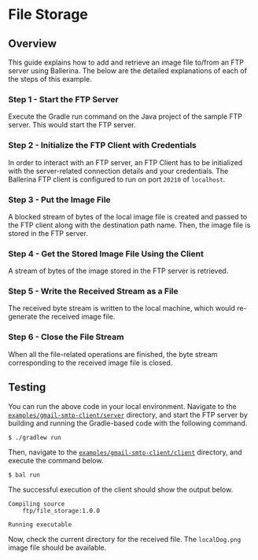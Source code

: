# File Storage

## Overview

This guide explains how to add and retrieve an image file to/from an FTP server using Ballerina.
The below are the detailed explanations of each of the steps of this example.

### Step 1 - Start the FTP Server

Execute the Gradle run command on the Java project of the sample FTP server. This would start the FTP server.

### Step 2 - Initialize the FTP Client with Credentials

In order to interact with an FTP server, an FTP Client has to be initialized with the server-related connection details
and your credentials. The Ballerina FTP client is configured to run on port `20210` of `localhost`.

### Step 3 - Put the Image File

A blocked stream of bytes of the local image file is created and passed to the FTP client along with the destination
path name.
Then, the image file is stored in the FTP server.

### Step 4 - Get the Stored Image File Using the Client

A stream of bytes of the image stored in the FTP server is retrieved.

### Step 5 - Write the Received Stream as a File

The received byte stream is written to the local machine, which would re-generate the received image file.

### Step 6 - Close the File Stream

When all the file-related operations are finished, the byte stream corresponding to the received image file is closed.


## Testing

You can run the above code in your local environment. Navigate to the
[`examples/gmail-smtp-client/server`](./server)  directory, and start the FTP server by building and running the Gradle-based code
with the following command.
```shell
$ ./gradlew run
```

Then, navigate to the [`examples/gmail-smtp-client/client`](./client) directory, and execute the command below.
```shell
$ bal run
```

The successful execution of the client should show the output below.
```shell
Compiling source
	ftp/file_storage:1.0.0

Running executable
```

Now, check the current directory for the received file. The `localDog.png` image file should be available.
